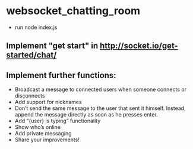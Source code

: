 # websocket_chatting_room

- run node index.js

## Implement "get start" in http://socket.io/get-started/chat/

## Implement further functions:
- Broadcast a message to connected users when someone connects or disconnects
- Add support for nicknames
- Don’t send the same message to the user that sent it himself. Instead, append the message directly as soon as he presses enter.
- Add “{user} is typing” functionality
- Show who’s online
- Add private messaging
- Share your improvements!
